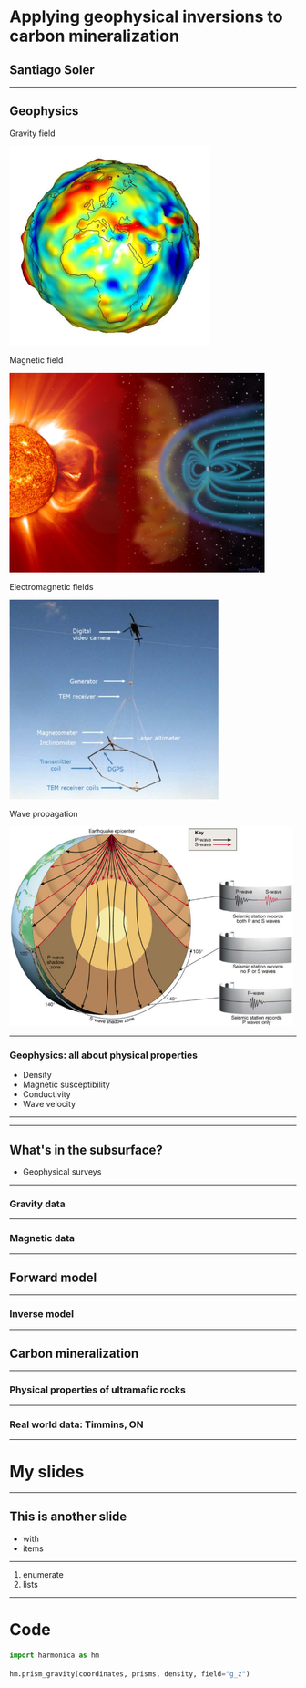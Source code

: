 <!-- .slide: class="center" -->

# Applying geophysical inversions to carbon mineralization

## Santiago Soler

---

## Geophysics

<!-- - Gravity field -->
<!-- - Magnetic field -->
<!-- - Electromagnetic fields -->
<!-- - Mechanical waves propagation -->

<div class="d-flex flex-row">
  <div class="flex-1">
    <p class="font-s mb-0">Gravity field</p>
    <img src="/figs/gravity-earth.jpg" alt="" style="max-height: 350px">
  </div>
  <div class="flex-1">
    <p class="font-s mb-0">Magnetic field</p>
    <img src="/figs/earth-magnetic-field.jpg" alt="" style="max-height: 350px">
  </div>
</div>

<div class="d-flex flex-row">
  <div class="flex-1">
    <p class="font-s mb-0">Electromagnetic fields</p>
    <img src="/figs/skytem_view.jpg" alt="" style="max-height: 350px">
  </div>
  <div class="flex-1">
    <p class="font-s mb-0">Wave propagation</p>
    <img src="/figs/seismic-waves.jpg" alt="" style="max-height: 350px">
  </div>
</div>

---

### Geophysics: all about physical properties

<div class="r-stretch centered">

- Density
- Magnetic susceptibility
- Conductivity
- Wave velocity

</div>

---

<!-- Cartoon of dense object and gravity anomaly -->

<!-- Cartoon of sus object and magnetic anomaly -->

---

## What's in the subsurface?

- Geophysical surveys

---

### Gravity data

<!-- Global bouguer map -->

---

### Magnetic data

<!-- Global magnetic anomaly -->
<!-- Maybe zoom in the mid-ocean ridge -->

---

## Forward model

---

### Inverse model

---

## Carbon mineralization

---

### Physical properties of ultramafic rocks

<!-- plots of cutts, see slides -->

---

### Real world data: Timmins, ON

<!-- maps -->

---

# My slides

---

<!-- .slide: class="center" -->

## This is another slide

<div class="centered r-stretch">

- with
- items

</div>

---

1. enumerate
2. lists

---

<!-- .slide: class="center" -->

# Code

```python
import harmonica as hm

hm.prism_gravity(coordinates, prisms, density, field="g_z")
```

